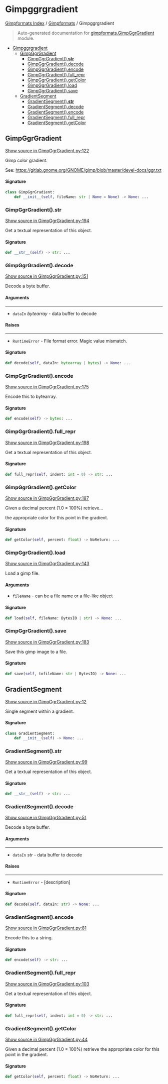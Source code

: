 # Gimpggrgradient

[Gimpformats Index](../README.md#gimpformats-index) / [Gimpformats](./index.md#gimpformats) / Gimpggrgradient

> Auto-generated documentation for [gimpformats.GimpGgrGradient](../../../gimpformats/GimpGgrGradient.py) module.

- [Gimpggrgradient](#gimpggrgradient)
  - [GimpGgrGradient](#gimpggrgradient)
    - [GimpGgrGradient().__str__](#gimpggrgradient()__str__)
    - [GimpGgrGradient().decode](#gimpggrgradient()decode)
    - [GimpGgrGradient().encode](#gimpggrgradient()encode)
    - [GimpGgrGradient().full_repr](#gimpggrgradient()full_repr)
    - [GimpGgrGradient().getColor](#gimpggrgradient()getcolor)
    - [GimpGgrGradient().load](#gimpggrgradient()load)
    - [GimpGgrGradient().save](#gimpggrgradient()save)
  - [GradientSegment](#gradientsegment)
    - [GradientSegment().__str__](#gradientsegment()__str__)
    - [GradientSegment().decode](#gradientsegment()decode)
    - [GradientSegment().encode](#gradientsegment()encode)
    - [GradientSegment().full_repr](#gradientsegment()full_repr)
    - [GradientSegment().getColor](#gradientsegment()getcolor)

## GimpGgrGradient

[Show source in GimpGgrGradient.py:122](../../../gimpformats/GimpGgrGradient.py#L122)

Gimp color gradient.

See:
 https://gitlab.gnome.org/GNOME/gimp/blob/master/devel-docs/ggr.txt

#### Signature

```python
class GimpGgrGradient:
    def __init__(self, fileName: str | None = None) -> None: ...
```

### GimpGgrGradient().__str__

[Show source in GimpGgrGradient.py:194](../../../gimpformats/GimpGgrGradient.py#L194)

Get a textual representation of this object.

#### Signature

```python
def __str__(self) -> str: ...
```

### GimpGgrGradient().decode

[Show source in GimpGgrGradient.py:151](../../../gimpformats/GimpGgrGradient.py#L151)

Decode a byte buffer.

#### Arguments

----
 - `dataIn` *bytearray* - data buffer to decode

#### Raises

------
 - `RuntimeError` - File format error.  Magic value mismatch.

#### Signature

```python
def decode(self, dataIn: bytearray | bytes) -> None: ...
```

### GimpGgrGradient().encode

[Show source in GimpGgrGradient.py:175](../../../gimpformats/GimpGgrGradient.py#L175)

Encode this to bytearray.

#### Signature

```python
def encode(self) -> bytes: ...
```

### GimpGgrGradient().full_repr

[Show source in GimpGgrGradient.py:198](../../../gimpformats/GimpGgrGradient.py#L198)

Get a textual representation of this object.

#### Signature

```python
def full_repr(self, indent: int = 0) -> str: ...
```

### GimpGgrGradient().getColor

[Show source in GimpGgrGradient.py:187](../../../gimpformats/GimpGgrGradient.py#L187)

Given a decimal percent (1.0 = 100%) retrieve...

the appropriate color for this point in the gradient.

#### Signature

```python
def getColor(self, percent: float) -> NoReturn: ...
```

### GimpGgrGradient().load

[Show source in GimpGgrGradient.py:143](../../../gimpformats/GimpGgrGradient.py#L143)

Load a gimp file.

#### Arguments

- `fileName` - can be a file name or a file-like object

#### Signature

```python
def load(self, fileName: BytesIO | str) -> None: ...
```

### GimpGgrGradient().save

[Show source in GimpGgrGradient.py:183](../../../gimpformats/GimpGgrGradient.py#L183)

Save this gimp image to a file.

#### Signature

```python
def save(self, tofileName: str | BytesIO) -> None: ...
```



## GradientSegment

[Show source in GimpGgrGradient.py:12](../../../gimpformats/GimpGgrGradient.py#L12)

Single segment within a gradient.

#### Signature

```python
class GradientSegment:
    def __init__(self) -> None: ...
```

### GradientSegment().__str__

[Show source in GimpGgrGradient.py:99](../../../gimpformats/GimpGgrGradient.py#L99)

Get a textual representation of this object.

#### Signature

```python
def __str__(self) -> str: ...
```

### GradientSegment().decode

[Show source in GimpGgrGradient.py:51](../../../gimpformats/GimpGgrGradient.py#L51)

Decode a byte buffer.

#### Arguments

----
 - `dataIn` *str* - data buffer to decode

#### Raises

------
 - `RuntimeError` - [description]

#### Signature

```python
def decode(self, dataIn: str) -> None: ...
```

### GradientSegment().encode

[Show source in GimpGgrGradient.py:81](../../../gimpformats/GimpGgrGradient.py#L81)

Encode this to a string.

#### Signature

```python
def encode(self) -> str: ...
```

### GradientSegment().full_repr

[Show source in GimpGgrGradient.py:103](../../../gimpformats/GimpGgrGradient.py#L103)

Get a textual representation of this object.

#### Signature

```python
def full_repr(self, indent: int = 0) -> str: ...
```

### GradientSegment().getColor

[Show source in GimpGgrGradient.py:44](../../../gimpformats/GimpGgrGradient.py#L44)

Given a decimal percent (1.0 = 100%) retrieve the appropriate color
for this point in the gradient.

#### Signature

```python
def getColor(self, percent: float) -> NoReturn: ...
```
